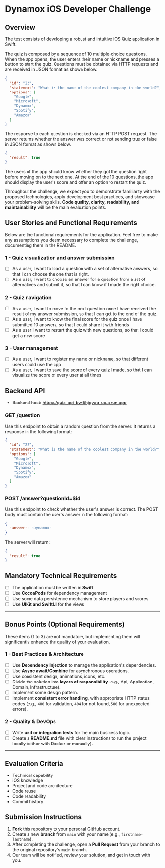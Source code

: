 # Dynamox iOS Developer Challenge

## Overview

The test consists of developing a robust and intuitive iOS Quiz application in Swift.

The quiz is composed by a sequence of 10 multiple-choice questions. When the app opens, the user enters their name or nickname and presses a button to start the quiz. Questions must be obtained via HTTP requests and are received in JSON format as shown below.

```json
{
  "id": "22",
  "statement": "What is the name of the coolest company in the world?",
  "options": [
    "Google",
    "Microsoft",
    "Dynamox",
    "Spotify",
    "Amazon"
  ]
}
```

The response to each question is checked via an HTTP POST request. The server returns whether the answer was correct or not sending true or false in JSON format as shown below.

```json
{
  "result": true
}
```

The users of the app should know whether they got the question right before moving on to the next one. At the end of the 10 questions, the app should display the user's score and offer an option to restart the quiz.

Throughout the challenge, we expect you to demonstrate familiarity with the proposed technologies, apply development best practices, and showcase your problem-solving skills. **Code quality, clarity, readability, and maintainability** will be the main evaluation points.

## User Stories and Functional Requirements
Below are the functional requirements for the application. Feel free to make any assumptions you deem necessary to complete the challenge, documenting them in the README.

### 1 - Quiz visualization and answer submission
- [ ] As a user, I want to load a question with a set of alternative answers, so that I can choose the one that is right.  
- [ ] As a user, I want to choose an answer for a question from a set of alternatives and submit it, so that I can know if I made the right choice.

### 2 - Quiz navigation
- [ ] As a user, I want to move to the next question once I have received the result of my answer submission, so that I can get to the end of the quiz.
- [ ] As a user, I want to know the final score for the quiz once I have submitted 10 answers, so that I could share it with friends
- [ ] As a user I want to restart the quiz with new questions, so that I could get a new score

### 3 - User management
- [ ] As a user, I want to register my name or nickname, so that different users could use the app
- [ ] As a user, I want to save the score of every quiz I made, so that I can visualize the score of every user at all times

## Backend API

- Backend host: https://quiz-api-bwi5hjqyaq-uc.a.run.app

### GET /question

Use this endpoint to obtain a random question from the server. It returns a response in the following format:

```json
{
  "id": "22",
  "statement": "What is the name of the coolest company in the world?",
  "options": [
    "Google",
    "Microsoft",
    "Dynamox",
    "Spotify",
    "Amazon"
  ]
}
```

### POST /answer?questionId=$id

Use this endpoint to check whether the user's answer is correct. The POST body must contain the user's answer in the following format:

```json
{
  "answer": "Dynamox"
}
```

The server will return:

```json
{
  "result": true
}
```

## Mandatory Technical Requirements

- [ ] The application must be written in **Swift**
- [ ] Use **CocoaPods** for dependency management
- [ ] Use some data persistence mechanism to store players and scores
- [ ] Use **UIKit and SwiftUI** for the views

---

## Bonus Points (Optional Requirements)
These items (1 to 3) are not mandatory, but implementing them will significantly enhance the quality of your evaluation.

### 1 - Best Practices & Architecture
- [ ] Use **Dependency Injection** to manage the application's dependencies.
- [ ] Use **Async await/Combine** for asynchronous operations.
- [ ] Use consistent design, animations, icons, etc.
- [ ] Divide the solution into **layers of responsibility** (e.g., Api, Application, Domain, Infrastructure). 
- [ ] Implement some design pattern.  
- [ ] Implement **consistent error handling**, with appropriate HTTP status codes (e.g., `400` for validation, `404` for not found, `500` for unexpected errors).  

### 2 - Quality & DevOps
- [ ] Write **unit or integration tests** for the main business logic.
- [ ] Create a **README.md** file with clear instructions to run the project locally (either with Docker or manually).

---

## Evaluation Criteria

- Technical capability
- iOS knowledge
- Project and code architecture
- Code reuse
- Code readability
- Commit history

## Submission Instructions
1. **Fork** this repository to your personal GitHub account.  
2. Create a new **branch** from `main` with your name (e.g., `firstname-lastname`).  
3. After completing the challenge, open a **Pull Request** from your branch to the original repository's `main` branch.  
4. Our team will be notified, review your solution, and get in touch with you. 